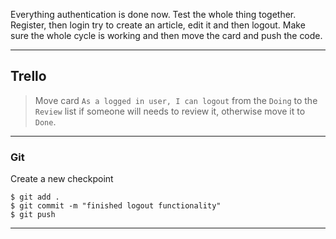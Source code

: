 Everything authentication is done now. Test the whole thing together. Register, then login try to create an article, edit it and then logout. Make sure the whole cycle is working and then move the card and push the code.

___
## Trello

> Move card `As a logged in user, I can logout` from the `Doing` to the `Review` list if someone will needs to review it, otherwise move it to `Done`.
___

### Git

Create a new checkpoint

```shell
$ git add .
$ git commit -m "finished logout functionality"
$ git push
```
___
